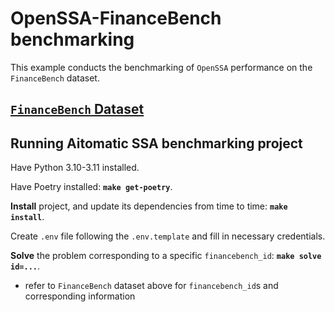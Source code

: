 <!-- markdownlint-disable MD043 -->

# OpenSSA-FinanceBench benchmarking

This example conducts the benchmarking of `OpenSSA` performance
on the `FinanceBench` dataset.

## [`FinanceBench` Dataset](https://github.com/patronus-ai/financebench/blob/main/financebench_sample_150.csv)

## Running Aitomatic SSA benchmarking project

Have Python 3.10-3.11 installed.

Have Poetry installed: __`make get-poetry`__.

__Install__ project, and update its dependencies from time to time:
__`make install`__.

Create `.env` file following the `.env.template` and fill in necessary credentials.

__Solve__ the problem corresponding to a specific `financebench_id`:
__`make solve id=...`__.

- refer to `FinanceBench` dataset above for `financebench_id`s
and corresponding information
